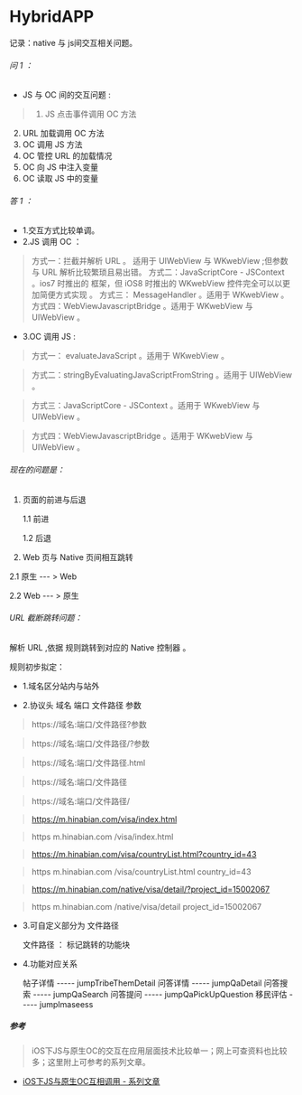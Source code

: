 # HybridAPP
记录：native 与 js间交互相关问题。

###### 问 1 ：

* JS 与 OC 间的交互问题 :
> 1. JS 点击事件调用 OC 方法
 2. URL 加载调用 OC 方法
 3. OC 调用 JS 方法
 4. OC 管控 URL 的加载情况
 5. OC 向 JS 中注入变量
 6. OC 读取 JS 中的变量

###### 答 1 ：

 * 1.交互方式比较单调。
 * 2.JS 调用 OC ：
  > 方式一：拦截并解析 URL 。 适用于 UIWebView 与 WKwebView ;但参数与 URL 解析比较繁琐且易出错。
  方式二：JavaScriptCore - JSContext 。ios7 时推出的 框架，但 iOS8 时推出的 WKwebView 控件完全可以以更加简便方式实现 。
方式三： MessageHandler 。适用于 WKwebView 。
方式四：WebViewJavascriptBridge 。适用于 WKwebView 与 UIWebView 。


 * 3.OC 调用 JS :
 > 方式一： evaluateJavaScript 。适用于  WKwebView 。

 > 方式二：stringByEvaluatingJavaScriptFromString 。适用于 UIWebView 。

 > 方式三：JavaScriptCore - JSContext 。适用于 WKwebView 与 UIWebView 。

 > 方式四：WebViewJavascriptBridge 。适用于 WKwebView 与 UIWebView 。



###### 现在的问题是：

1. 页面的前进与后退

    1.1 前进

    1.2 后退

2. Web 页与 Native 页间相互跳转

  2.1 原生 --- > Web

  2.2 Web --- > 原生

###### URL 截断跳转问题：

解析 URL ,依据 规则跳转到对应的 Native 控制器 。

规则初步拟定：
* 1.域名区分站内与站外

* 2.协议头 域名 端口 文件路径 参数

>   https://域名:端口/文件路径?参数

>   https://域名:端口/文件路径/?参数

>   https://域名:端口/文件路径.html

>   https://域名:端口/文件路径

>   https://域名:端口/文件路径/


>   https://m.hinabian.com/visa/index.html

>   https         m.hinabian.com           /visa/index.html

>   https://m.hinabian.com/visa/countryList.html?country_id=43

>   https         m.hinabian.com           /visa/countryList.html          country_id=43

>   https://m.hinabian.com/native/visa/detail/?project_id=15002067

>   https        m.hinabian.com             /native/visa/detail             project_id=15002067



* 3.可自定义部分为 文件路径

    文件路径 ： 标记跳转的功能块


* 4.功能对应关系

    帖子详情 ----- jumpTribeThemDetail
    问答详情 ----- jumpQaDetail
    问答搜索 ----- jumpQaSearch
    问答提问 ----- jumpQaPickUpQuestion
    移民评估 ----- jumpImaseess

##### 参考
> iOS下JS与原生OC的交互在应用层面技术比较单一；网上可查资料也比较多；这里附上可参考的系列文章。
* [iOS下JS与原生OC互相调用 - 系列文章](http://www.jianshu.com/p/d19689e0ed83)
